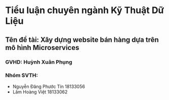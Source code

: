 # Tiểu luận chuyên ngành Kỹ Thuật Dữ Liệu
## Tên đề tài: Xây dựng website bán hàng dựa trên mô hình Microservices
### GVHD: Huỳnh Xuân Phụng
### Nhóm SVTH:
  - Nguyễn Đăng Phước Tín  18133056
  - Lâm Hoàng Việt 	   18133062
